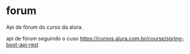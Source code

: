 # forum
Api de  fórum do curso da  alura.

api de fórum seguindo o cuso https://cursos.alura.com.br/course/spring-boot-api-rest
